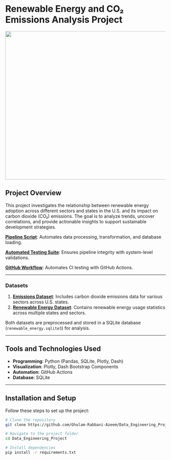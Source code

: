 # Renewable Energy and CO₂ Emissions Analysis Project

<img src="project/Pictures/image.png" width="700" height="466">

## Project Overview  
This project investigates the relationship between renewable energy adoption across different sectors and states in the U.S. and its impact on carbon dioxide (CO₂) emissions. The goal is to analyze trends, uncover correlations, and provide actionable insights to support sustainable development strategies.

[**Pipeline Script**](pipeline.py): Automates data processing, transformation, and database loading.  

[**Automated Testing Suite**](system-test.py): Ensures pipeline integrity with system-level validations.  

[**GitHub Workflow**](.github/workflows/CI.yml): Automates CI testing with GitHub Actions.  

---

### Datasets  
1. [**Emissions Dataset**](data/emissions.csv): Includes carbon dioxide emissions data for various sectors across U.S. states.  
2. [**Renewable Energy Dataset**](data/dataset.csv): Contains renewable energy usage statistics across multiple states and sectors.  

Both datasets are preprocessed and stored in a SQLite database (`renewable_energy.sqlite3`) for analysis.  

---

## Tools and Technologies Used  
- **Programming**: Python (Pandas, SQLite, Plotly, Dash)  
- **Visualization**: Plotly, Dash Bootstrap Components  
- **Automation**: GitHub Actions  
- **Database**: SQLite  

---

## Installation and Setup  

Follow these steps to set up the project:  

```bash
# Clone the repository
git clone https://github.com/Ghulam-Rabbani-Azeem/Data_Engineering_Project.git

# Navigate to the project folder
cd Data_Engineering_Project

# Install dependencies
pip install -r requirements.txt
